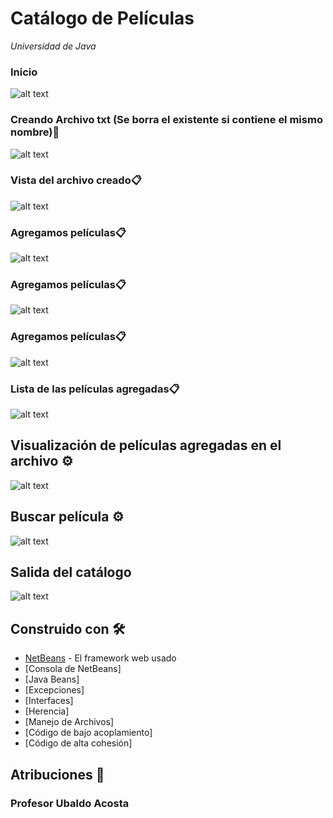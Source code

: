 # Catálogo de Películas

_Universidad de Java_


### Inicio
![alt text](imagenesProyecto/inicio1.jpg)

### Creando Archivo txt (Se borra el existente si contiene el mismo nombre)🔧
![alt text](imagenesProyecto/inicio.jpg)

### Vista del archivo creado📋
![alt text](imagenesProyecto/creacionArchivo.jpg)

### Agregamos películas📋
![alt text](imagenesProyecto/agregarPelicula.jpg)

### Agregamos películas📋
![alt text](imagenesProyecto/agregarPelicula2.jpg)

### Agregamos películas📋
![alt text](imagenesProyecto/agregarPelicula3.jpg)

### Lista de las películas agregadas📋
![alt text](imagenesProyecto/listarPeliculas.jpg)

## Visualización de películas agregadas en el archivo ⚙️
![alt text](imagenesProyecto/peliculasAgregadas.jpg)

## Buscar película ⚙️
![alt text](imagenesProyecto/buscarPelicula.jpg)

## Salida del catálogo
![alt text](imagenesProyecto/salidaAplicacion.jpg)



## Construido con 🛠️

* [NetBeans](https://netbeans.org/community/releases/82/) - El framework web usado
* [Consola de NetBeans]
* [Java Beans]
* [Excepciones]
* [Interfaces]
* [Herencia]
* [Manejo de Archivos]
* [Código de bajo acoplamiento]
* [Código de alta cohesión]








## Atribuciones 📌
### Profesor Ubaldo Acosta

